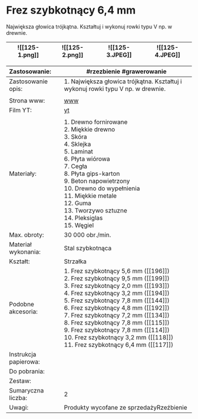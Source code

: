# Frez szybkotnący 6,4 mm 

Największa głowica trójkątna. Kształtuj i wykonuj rowki typu V np. w drewnie.


| ![[125-1.png]] | ![[125-2.png]] | ![[125-3.JPEG]] | ![[125-4.JPEG]] |
| -------------- | -------------- | --------------- | --------------- |



| Zastosowanie:         | #rzezbienie #grawerowanie                                                                                                                                                                                                                                                                                                                                                                                                                                |
| :-------------------- | -------------------------------------------------------------------------------------------------------------------------------------------------------------------------------------------------------------------------------------------------------------------------------------------------------------------------------------------------------------------------------------------------------------------------------------------------------- |
| Zastosowanie opis:    | 1.  Największa głowica trójkątna. Kształtuj i wykonuj rowki typu V np. w drewnie.<br>                                                                                                                                                                                                                                                                                                                                                                    |
|                       |                                                                                                                                                                                                                                                                                                                                                                                                                                                          |
| Strona www:           | [www](https://www.dremel.com/pl/pl/p/frez-szybkotnacy-64-mm-26150125ja)                                                                                                                                                                                                                                                                                                                                                                                  |
| Film YT:              | [yt](https://youtu.be/Q-WGRJigNwA)                                                                                                                                                                                                                                                                                                                                                                                                                       |
|                       |                                                                                                                                                                                                                                                                                                                                                                                                                                                          |
| Materiały:            | 1. Drewno fornirowane<br>2. Miękkie drewno <br>3. Skóra<br>4. Sklejka<br>5. Laminat<br>6. Płyta wiórowa<br>7. Cegła<br>8. Płyta gips-karton<br>9. Beton napowietrzony<br>10. Drewno do wypełnienia<br>11. Miękkie metale<br>12. Guma<br>13. Tworzywo sztuzne<br>14. Pleksiglas<br>15. Węgiel                                                                                                                                                             |
| Max. obroty:          | 30 000 obr./min.                                                                                                                                                                                                                                                                                                                                                                                                                                         |
| Materiał wykonania:   | Stal szybkotnąca                                                                                                                                                                                                                                                                                                                                                                                                                                         |
| Kształt:              | Strzałka                                                                                                                                                                                                                                                                                                                                                                                                                                                 |
| Podobne akcesoria:    | 1. Frez szybkotnący 5,6 mm ([[196]])<br>2. Frez szybkotnący 9,5 mm ([[199]])<br>3. Frez szybkotnący 2,0 mm ([[193]])<br>4.  Frez szybkotnący 3,2 mm ([[194]])<br>5. Frez szybkotnący 7,8 mm ([[144]])<br>6. Frez szybkotnący 4,8 mm ([[192]])<br>7. Frez szybkotnący 7,2 mm ([[134]])<br>8. Frez szybkotnący 7,8 mm ([[115]])<br>9. Frez szybkotnący 7,8 mm ([[114]])<br>10. Frez szybkotnący 3,2 mm ([[118]]) <br>11. Frez szybkotnący 6,4 mm ([[117]]) |
| Instrukcja papierowa: |                                                                                                                                                                                                                                                                                                                                                                                                                                                          |
| Do pobrania:          |                                                                                                                                                                                                                                                                                                                                                                                                                                                          |
| Zestaw:               |                                                                                                                                                                                                                                                                                                                                                                                                                                                          |
| Sumaryczna liczba:    | 2                                                                                                                                                                                                                                                                                                                                                                                                                                                        |
| Uwagi:                | Produkty wycofane ze sprzedażyRzeźbienie                                                                                                                                                                                                                                                                                                                                                                                                                 |
